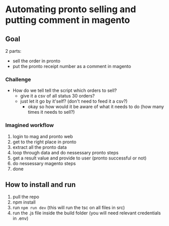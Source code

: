 # Automating pronto selling and putting comment in magento

## Goal

2 parts:
- sell the order in pronto
- put the pronto receipt number as a comment in magento

### Challenge

- How do we tell tell the script which orders to sell?
  - give it a csv of all status 30 orders?
  - just let it go by it'self? (don't need to feed it a csv?)
    - okay so how would it be aware of what it needs to do (how many times it needs to sell?)

### Imagined workflow

1. login to mag and pronto web
2. get to the right place in pronto
3. extract all the pronto data
4. loop through data and do nessessary pronto steps
5. get a result value and provide to user (pronto successful or not)
6. do nessessary magento steps
7. done


## How to install and run
1. pull the repo
2. npm install
3. run `npm run dev` (this will run the tsc on all files in src)
4. run the .js file inside the build folder (you will need relevant credentials in .env)

